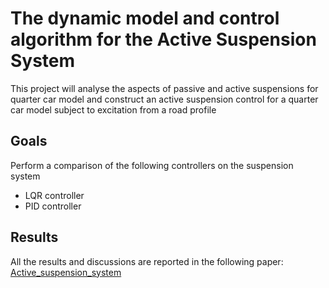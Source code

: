 # The dynamic model and control algorithm for the Active Suspension System

This project will analyse the aspects of passive and active suspensions for quarter car model and construct an active suspension control for a quarter car model
subject to excitation from a road profile

## Goals

Perform a comparison of the following controllers on the suspension system

- LQR controller
- PID controller

## Results

All the results and discussions are reported in the following paper: [Active_suspension_system](Active_suspension_system.pdf)
